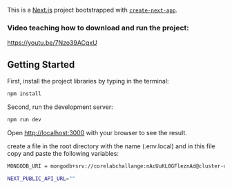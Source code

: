 This is a [Next.js](https://nextjs.org/) project bootstrapped with [`create-next-app`](https://github.com/vercel/next.js/tree/canary/packages/create-next-app).

### Video teaching how to download and run the project:

https://youtu.be/7Nzo39ACqxU

## Getting Started

First, install the project libraries by typing in the terminal:
```bash
npm install
```

Second, run the development server:
```bash
npm run dev
```

Open [http://localhost:3000](http://localhost:3000) with your browser to see the result.

create a file in the root directory with the name (.env.local) and in this file copy and paste the following variables:
```bash
MONGODB_URI = mongodb+srv://corelabchallange:nAcUuKL0GFleznAd@cluster-db-corelabwebch.grjvcv0.mongodb.net/

NEXT_PUBLIC_API_URL=""
```